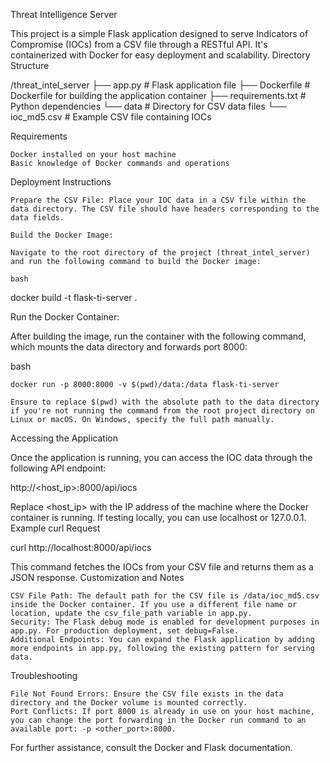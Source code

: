 Threat Intelligence Server

This project is a simple Flask application designed to serve Indicators of Compromise (IOCs) from a CSV file through a RESTful API. It's containerized with Docker for easy deployment and scalability.
Directory Structure

/threat_intel_server
  ├── app.py              # Flask application file
  ├── Dockerfile          # Dockerfile for building the application container
  ├── requirements.txt    # Python dependencies
  └── data                # Directory for CSV data files
      └── ioc_md5.csv     # Example CSV file containing IOCs

Requirements

    Docker installed on your host machine
    Basic knowledge of Docker commands and operations

Deployment Instructions

    Prepare the CSV File: Place your IOC data in a CSV file within the data directory. The CSV file should have headers corresponding to the data fields.

    Build the Docker Image:

    Navigate to the root directory of the project (threat_intel_server) and run the following command to build the Docker image:

    bash

docker build -t flask-ti-server .

Run the Docker Container:

After building the image, run the container with the following command, which mounts the data directory and forwards port 8000:

bash

    docker run -p 8000:8000 -v $(pwd)/data:/data flask-ti-server

    Ensure to replace $(pwd) with the absolute path to the data directory if you're not running the command from the root project directory on Linux or macOS. On Windows, specify the full path manually.

Accessing the Application

Once the application is running, you can access the IOC data through the following API endpoint:

http://<host_ip>:8000/api/iocs

Replace <host_ip> with the IP address of the machine where the Docker container is running. If testing locally, you can use localhost or 127.0.0.1.
Example curl Request

curl http://localhost:8000/api/iocs

This command fetches the IOCs from your CSV file and returns them as a JSON response.
Customization and Notes

    CSV File Path: The default path for the CSV file is /data/ioc_md5.csv inside the Docker container. If you use a different file name or location, update the csv_file_path variable in app.py.
    Security: The Flask debug mode is enabled for development purposes in app.py. For production deployment, set debug=False.
    Additional Endpoints: You can expand the Flask application by adding more endpoints in app.py, following the existing pattern for serving data.

Troubleshooting

    File Not Found Errors: Ensure the CSV file exists in the data directory and the Docker volume is mounted correctly.
    Port Conflicts: If port 8000 is already in use on your host machine, you can change the port forwarding in the Docker run command to an available port: -p <other_port>:8000.

For further assistance, consult the Docker and Flask documentation.
